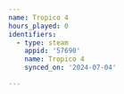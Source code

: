 ```yaml
---
name: Tropico 4
hours_played: 0
identifiers:
  - type: steam
    appid: '57690'
    name: Tropico 4
    synced_on: '2024-07-04'

---
```

